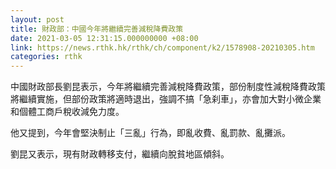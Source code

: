 ```yaml
---
layout: post
title: 財政部：中國今年將繼續完善減稅降費政策
date: 2021-03-05 12:31:15.000000000 +08:00
link: https://news.rthk.hk/rthk/ch/component/k2/1578908-20210305.htm
categories: rthk
---
```


中國財政部長劉昆表示，今年將繼續完善減稅降費政策，部份制度性減稅降費政策將繼續實施，但部份政策將適時退出，強調不搞「急刹車」，亦會加大對小微企業和個體工商戶稅收減免力度。

他又提到，今年會堅決制止「三亂」行為，即亂收費、亂罰款、亂攤派。

劉昆又表示，現有財政轉移支付，繼續向脫貧地區傾斜。
